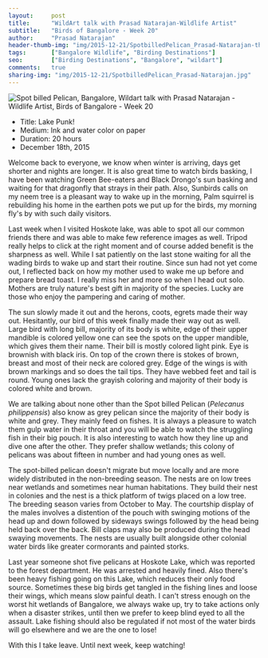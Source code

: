 ```yaml
---
layout:     post
title:      "WildArt talk with Prasad Natarajan-Wildlife Artist"
subtitle:   "Birds of Bangalore - Week 20"
author:     "Prasad Natarajan"
header-thumb-img: "img/2015-12-21/SpotbilledPelican_Prasad-Natarajan-thumb.jpg"
tags:       ["Bangalore Wildlife", "Birding Destinations"]
seo: 		["Birding Destinations", "Bangalore", "wildart"]
comments:   true
sharing-img: "img/2015-12-21/SpotbilledPelican_Prasad-Natarajan.jpg"
---
```



<img src="{{ site.baseurl }}/img/2015-12-21/SpotbilledPelican_Prasad-Natarajan.jpg" alt="Spot billed Pelican, Bangalore, Wildart talk with Prasad Natarajan - Wildlife Artist, Birds of Bangalore - Week 20">

<p>
	<ul>
		 <li>Title: Lake Punk!</li>
		 <li>Medium: Ink and water color on paper</li>
		 <li>Duration: 20 hours</li>
		 <li>December 18th, 2015</li>
 	</ul>
</p>

<p>
Welcome back to everyone, we know when winter is arriving, days get shorter and nights are longer. It is also great time to watch birds basking, I have been watching Green Bee-eaters and Black Drongo's sun basking and waiting for that dragonfly that strays in their path. Also, Sunbirds calls on my neem tree is a pleasant way to wake up in the morning, Palm squirrel is rebuilding his home in the earthen pots we put up for the birds, my morning fly's by with such daily visitors. 
</p>

<p>
Last week when I visited Hoskote lake, was able to spot all our common friends there and was able to make few reference images as well. Tripod really helps to click at the right moment and of course added benefit is the sharpness as well. While I sat patiently on the last stone waiting for all the wading birds to wake up and start their routine. Since sun had not yet come out, I reflected back on how my mother used to wake me up before and prepare bread toast. I really miss her and more so when I head out solo. Mothers are truly nature's best gift in majority of the species. Lucky are those who enjoy the pampering and caring of mother.
</p>

<p>
The sun slowly made it out and the herons, coots, egrets made their way out. Hesitantly, our bird of this week finally made their way out as well.  Large bird with long bill, majority of its body is white, edge of their upper mandible is colored yellow one can see the spots on the upper mandible, which gives them their name. Their bill is mostly colored light pink. Eye is brownish with black iris. On top of the crown there is stokes of brown, breast and most of their neck are colored grey. Edge of the wings is with brown markings and so does the tail tips. They have webbed feet and tail is round. Young ones lack the grayish coloring and majority of their body is colored white and brown. 
</p>

<p>
We are talking about none other than the Spot billed Pelican (<em>Pelecanus philippensis</em>) also know as grey pelican since the majority of their body is white and grey. They mainly feed on fishes. It is always a pleasure to watch them gulp water in their throat and you will be able to watch the struggling fish in their big pouch. It is also interesting to watch how they line up and dive one after the other. They prefer shallow wetlands; this colony of pelicans was about fifteen in number and had young ones as well.  
</p>

<p>
The spot-billed pelican doesn't migrate but move locally and are more widely distributed in the non-breeding season. The nests are on low trees near wetlands and sometimes near human habitations. They build their nest in colonies and the nest is a thick platform of twigs placed on a low tree. The breeding season varies from October to May. The courtship display of the males involves a distention of the pouch with swinging motions of the head up and down followed by sideways swings followed by the head being held back over the back. Bill claps may also be produced during the head swaying movements. The nests are usually built alongside other colonial water birds like greater cormorants and painted storks. 
</p>

<p>
Last year someone shot five pelicans at Hoskote Lake, which was reported to the forest department. He was arrested and heavily fined. Also there's been heavy fishing going on this Lake, which reduces their only food source. Sometimes these big birds get tangled in the fishing lines and loose their wings, which means slow painful death. I can't stress enough on the worst hit wetlands of Bangalore, we always wake up, try to take actions only when a disaster strikes, until then we prefer to keep blind eyed to all the assault. Lake fishing should also be regulated if not most of the water birds will go elsewhere and we are the one to lose! 
</p>

<p>
With this I take leave. Until next week, keep watching!
</p>